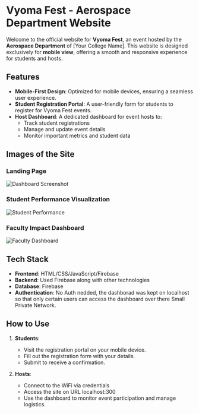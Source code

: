 # Vyoma Fest - Aerospace Department Website

Welcome to the official website for **Vyoma Fest**, an event hosted by the **Aerospace Department** of [Your College Name]. This website is designed exclusively for **mobile view**, offering a smooth and responsive experience for students and hosts.

## Features

- **Mobile-First Design**: Optimized for mobile devices, ensuring a seamless user experience.
- **Student Registration Portal**: A user-friendly form for students to register for Vyoma Fest events.
- **Host Dashboard**: A dedicated dashboard for event hosts to:
  - Track student registrations
  - Manage and update event details
  - Monitor important metrics and student data

 ## Images of the Site
### Landing Page
![Dashboard Screenshot](https://i.ibb.co/JqTmWv0/vyoma-landing-1.png)

### Student Performance Visualization
![Student Performance](https://link-to-student-performance-screenshot)

### Faculty Impact Dashboard
![Faculty Dashboard](https://link-to-faculty-dashboard-screenshot)

## Tech Stack

- **Frontend**: HTML/CSS/JavaScript/Firebase
- **Backend**: Used Firebase along with other technologies
- **Database**: Firebase
- **Authentication**: No Auth nedded, the dashborad was kept on localhost so that only certain users can access the dashboard over there Small Private Network.

## How to Use

1. **Students**:
   - Visit the registration portal on your mobile device.
   - Fill out the registration form with your details.
   - Submit to receive a confirmation.

2. **Hosts**:
   - Connect to the WiFi via credentials
   - Access the site on URL localhost:300
   - Use the dashboard to monitor event participation and manage logistics.

